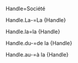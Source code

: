 Handle=Société

Handle.La-=La {Handle}

Handle.la=la {Handle}

Handle.du-=de la {Handle}

Handle.au-=à la {Handle}